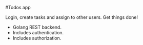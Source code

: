 

#Todos app

Login, create tasks and assign to other users. Get things done!

* Golang REST backend.
* Includes authentication.
* Includes authorization.

